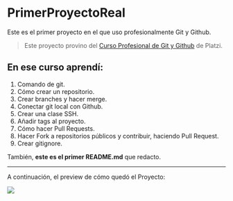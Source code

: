 # PrimerProyectoReal
Este es el primer proyecto en el que uso profesionalmente Git y Github.
>Este proyecto provino del [Curso Profesional de Git y Github](http://https://platzi.com/cursos/git-github/ "Curso Profesional de Git y Github") de Platzi.

En ese curso aprendí:
--
1. Comando de git.
2. Cómo crear un repositorio.
3. Crear branches y hacer merge.
4. Conectar git local con Github.
5. Crear una clase SSH.
6. Añadir tags al proyecto.
7. Cómo hacer Pull Requests.
8. Hacer Fork a repositorios públicos y contribuir, haciendo Pull Request.
9. Crear gitignore.

También, **este es el primer README.md** que redacto.

------------

A continuación, el preview de cómo quedó el Proyecto:

<img src="Preview.png">